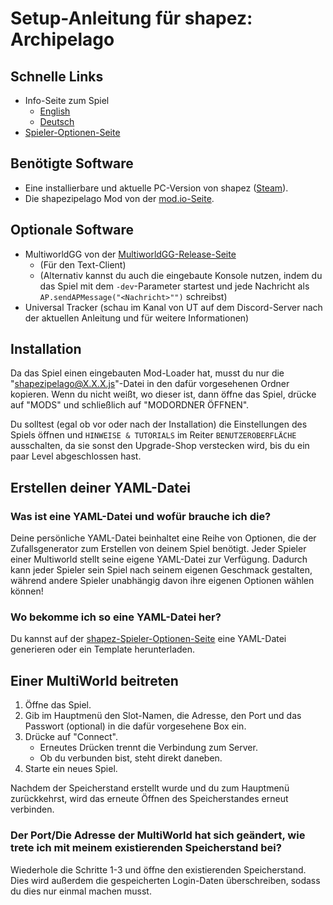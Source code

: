 # Setup-Anleitung für shapez: Archipelago

## Schnelle Links

- Info-Seite zum Spiel
    * [English](/games/shapez/info/en)
    * [Deutsch](/games/shapez/info/de)
- [Spieler-Optionen-Seite](/games/shapez/player-options)

## Benötigte Software

- Eine installierbare und aktuelle PC-Version von shapez ([Steam](https://store.steampowered.com/app/1318690/shapez/)).
- Die shapezipelago Mod von der [mod.io-Seite](https://mod.io/g/shapez/m/shapezipelago).

## Optionale Software

- MultiworldGG von der [MultiworldGG-Release-Seite](https://github.com/MultiworldGG/MultiworldGG/releases)
    * (Für den Text-Client)
    * (Alternativ kannst du auch die eingebaute Konsole nutzen, indem du das Spiel mit dem `-dev`-Parameter 
      startest und jede Nachricht als `AP.sendAPMessage("<Nachricht>"")` schreibst)
- Universal Tracker (schau im Kanal von UT auf dem Discord-Server nach der aktuellen Anleitung und für weitere 
  Informationen)

## Installation

Da das Spiel einen eingebauten Mod-Loader hat, musst du nur die "shapezipelago@X.X.X.js"-Datei in den dafür vorgesehenen
Ordner kopieren. Wenn du nicht weißt, wo dieser ist, dann öffne das Spiel, drücke auf "MODS" und schließlich auf
"MODORDNER ÖFFNEN".

Du solltest (egal ob vor oder nach der Installation) die Einstellungen des Spiels öffnen und `HINWEISE & TUTORIALS` im 
Reiter `BENUTZEROBERFLÄCHE` ausschalten, da sie sonst den Upgrade-Shop verstecken wird, bis du ein paar Level 
abgeschlossen hast.

## Erstellen deiner YAML-Datei

### Was ist eine YAML-Datei und wofür brauche ich die?

Deine persönliche YAML-Datei beinhaltet eine Reihe von Optionen, die der Zufallsgenerator zum Erstellen von deinem 
Spiel benötigt. Jeder Spieler einer Multiworld stellt seine eigene YAML-Datei zur Verfügung. Dadurch kann jeder Spieler 
sein Spiel nach seinem eigenen Geschmack gestalten, während andere Spieler unabhängig davon ihre eigenen Optionen 
wählen können!

### Wo bekomme ich so eine YAML-Datei her?

Du kannst auf der [shapez-Spieler-Optionen-Seite](/games/shapez/player-options) eine YAML-Datei generieren oder ein 
Template herunterladen.

## Einer MultiWorld beitreten

1. Öffne das Spiel.
2. Gib im Hauptmenü den Slot-Namen, die Adresse, den Port und das Passwort (optional) in die dafür vorgesehene Box ein.
3. Drücke auf "Connect".
   - Erneutes Drücken trennt die Verbindung zum Server.
   - Ob du verbunden bist, steht direkt daneben.
4. Starte ein neues Spiel.

Nachdem der Speicherstand erstellt wurde und du zum Hauptmenü zurückkehrst, wird das erneute Öffnen des Speicherstandes 
erneut verbinden.

### Der Port/Die Adresse der MultiWorld hat sich geändert, wie trete ich mit meinem existierenden Speicherstand bei? 

Wiederhole die Schritte 1-3 und öffne den existierenden Speicherstand. Dies wird außerdem die gespeicherten Login-Daten 
überschreiben, sodass du dies nur einmal machen musst. 